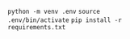 <code>python -m venv .env</code>
<code>source .env/bin/activate</code>
<code>pip install -r requirements.txt</code>
